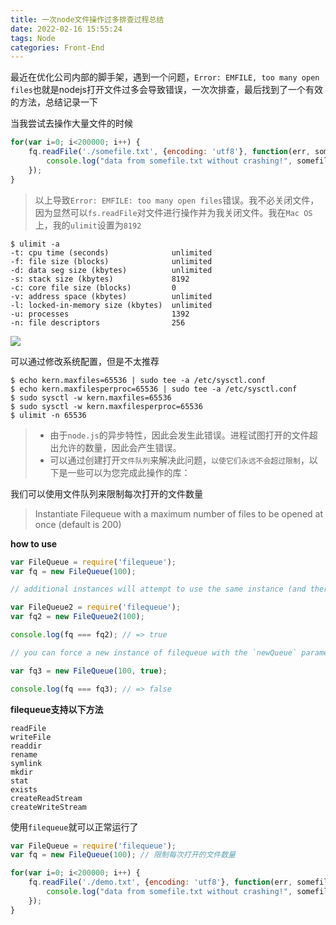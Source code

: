 ```yaml
---
title: 一次node文件操作过多排查过程总结
date: 2022-02-16 15:55:24
tags: Node
categories: Front-End
---
```



最近在优化公司内部的脚手架，遇到一个问题，`Error: EMFILE, too many open files`也就是nodejs打开文件过多会导致错误，一次次排查，最后找到了一个有效的方法，总结记录一下

当我尝试去操作大量文件的时候

```js
for(var i=0; i<200000; i++) {
    fq.readFile('./somefile.txt', {encoding: 'utf8'}, function(err, somefile) {
        console.log("data from somefile.txt without crashing!", somefile);
    });
}
```

> 以上导致`Error: EMFILE: too many open files`错误。我不必关闭文件，因为显然可以`fs.readFile`对文件进行操作并为我关闭文件。我在`Mac OS`上，我的`ulimit`设置为`8192`

```
$ ulimit -a
-t: cpu time (seconds)              unlimited
-f: file size (blocks)              unlimited
-d: data seg size (kbytes)          unlimited
-s: stack size (kbytes)             8192
-c: core file size (blocks)         0
-v: address space (kbytes)          unlimited
-l: locked-in-memory size (kbytes)  unlimited
-u: processes                       1392
-n: file descriptors                256
```

![](http://img-repo.poetries.top/images/202202161407524.png)

可以通过修改系统配置，但是不太推荐

```
$ echo kern.maxfiles=65536 | sudo tee -a /etc/sysctl.conf
$ echo kern.maxfilesperproc=65536 | sudo tee -a /etc/sysctl.conf
$ sudo sysctl -w kern.maxfiles=65536
$ sudo sysctl -w kern.maxfilesperproc=65536
$ ulimit -n 65536 
```

> - 由于`node.js`的异步特性，因此会发生此错误。进程试图打开的文件超出允许的数量，因此会产生错误。
> - 可以通过创建打开`文件队列`来解决此问题，`以使它们永远不会超过限制`，以下是一些可以为您完成此操作的库：

我们可以使用文件队列来限制每次打开的文件数量

> Instantiate Filequeue with a maximum number of files to be opened at once (default is 200)

**how to use**

```js
var FileQueue = require('filequeue');
var fq = new FileQueue(100);

// additional instances will attempt to use the same instance (and therefore the same maxfiles)

var FileQueue2 = require('filequeue');
var fq2 = new FileQueue2(100);

console.log(fq === fq2); // => true

// you can force a new instance of filequeue with the `newQueue` parameter

var fq3 = new FileQueue(100, true);

console.log(fq === fq3); // => false
```

**filequeue支持以下方法**

```
readFile
writeFile
readdir
rename
symlink
mkdir
stat
exists
createReadStream
createWriteStream
```

使用`filequeue`就可以正常运行了

```js
var FileQueue = require('filequeue');
var fq = new FileQueue(100); // 限制每次打开的文件数量

for(var i=0; i<200000; i++) {
    fq.readFile('./demo.txt', {encoding: 'utf8'}, function(err, somefile) {
        console.log("data from somefile.txt without crashing!", somefile);
    });
}
```

